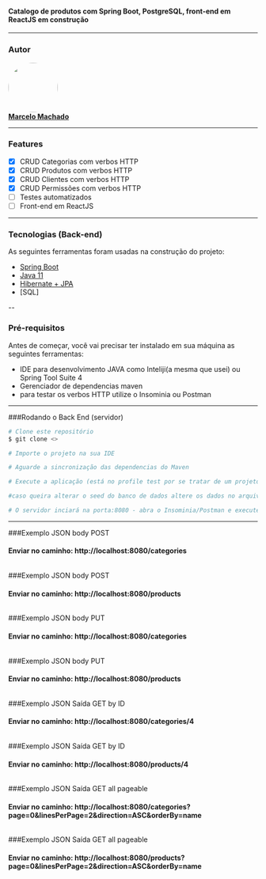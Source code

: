 <h4 align="left">
 Catalogo de produtos com Spring Boot, PostgreSQL, front-end em ReactJS em construção
</h4>


---

### Autor

<a href="https://www.linkedin.com/in/marcelomachado1987/">
 <img style="border-radius: 50%;" src="https://media-exp1.licdn.com/dms/image/C4E03AQEwV54JjLc-9g/profile-displayphoto-shrink_800_800/0/1621682542460?e=1626912000&v=beta&t=Ctis1Z8wFBsNtnuMhTXGp7cXWA12JyY5t9KF9rfQf58" width="100px;" alt=""/>
 <br />
<b>Marcelo Machado</b></a>
 <br />

---

### Features

- [x] CRUD Categorias com verbos HTTP
- [x] CRUD Produtos com verbos HTTP
- [x] CRUD Clientes com verbos HTTP
- [x] CRUD Permissões com verbos HTTP
- [ ] Testes automatizados
- [ ] Front-end em ReactJS

---

### Tecnologias (Back-end)

As seguintes ferramentas foram usadas na construção do projeto:

- [Spring Boot](https://spring.io/projects)
- [Java 11](https://docs.oracle.com/en/java/javase/11/)
- [Hibernate + JPA](https://hibernate.org/)
- [SQL]

--

### Pré-requisitos

Antes de começar, você vai precisar ter instalado em sua máquina as seguintes ferramentas:

* IDE para desenvolvimento JAVA como Inteliji(a mesma que usei) ou Spring Tool Suite 4
* Gerenciador de dependencias maven
* para testar os verbos HTTP utilize o Insominia ou Postman

---

###Rodando o Back End (servidor)

```bash
# Clone este repositório
$ git clone <>

# Importe o projeto na sua IDE

# Aguarde a sincronização das dependencias do Maven

# Execute a aplicação (está no profile test por se tratar de um projeto desenvolvido com intuito de estudo)

#caso queira alterar o seed do banco de dados altere os dados no arquivo resoruces/data.sql

# O servidor inciará na porta:8080 - abra o Insominia/Postman e execute os verbos HTML na url <http://localhost:8080/clients>

```

---

###Exemplo JSON body POST
#### Enviar no caminho: http://localhost:8080/categories
```bash

```


###Exemplo JSON body POST
#### Enviar no caminho: http://localhost:8080/products
```bash

```



###Exemplo JSON body PUT
#### Enviar no caminho: http://localhost:8080/categories
```bash

```

###Exemplo JSON body PUT
#### Enviar no caminho: http://localhost:8080/products
```bash

```



###Exemplo JSON Saída GET by ID
#### Enviar no caminho: http://localhost:8080/categories/4
```bash

```


###Exemplo JSON Saída GET by ID
#### Enviar no caminho: http://localhost:8080/products/4
```bash

```



###Exemplo JSON Saída GET all pageable
#### Enviar no caminho: http://localhost:8080/categories?page=0&linesPerPage=2&direction=ASC&orderBy=name
```bash

```


###Exemplo JSON Saída GET all pageable
#### Enviar no caminho: http://localhost:8080/products?page=0&linesPerPage=2&direction=ASC&orderBy=name
```bash

```
